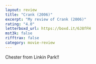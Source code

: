 ```yaml
---
layout: review
title: "Crank (2006)"
excerpt: "My review of Crank (2006)"
rating: "4.0"
letterboxd_url: https://boxd.it/6J8fFH
mst3k: false
rifftrax: false
category: movie-review
---
```


Chester from Linkin Park!!
